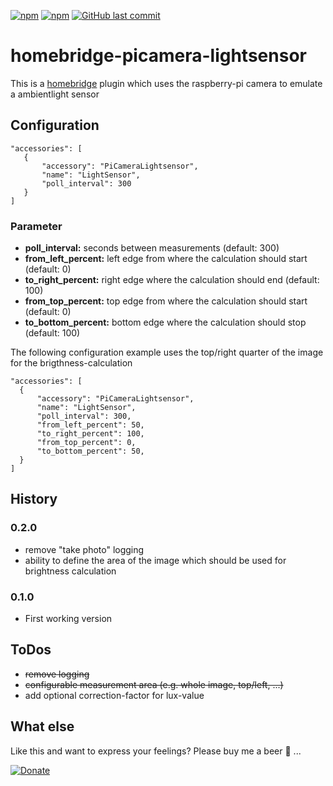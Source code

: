 [![npm](https://img.shields.io/npm/v/homebridge-picamera-lightsensor.svg?style=plastic)](https://www.npmjs.com/package/homebridge-picamera-lightsensor)
[![npm](https://img.shields.io/npm/dt/homebridge-picamera-lightsensor.svg?style=plastic)](https://www.npmjs.com/package/homebridge-picamera-lightsensor)
[![GitHub last commit](https://img.shields.io/github/last-commit/skrollme/homebridge-picamera-lightsensor.svg?style=plastic)](https://github.com/skrollme/homebridge-picamera-lightsensor)

# homebridge-picamera-lightsensor

This is a [homebridge](https://github.com/nfarina/homebridge) plugin which uses the raspberry-pi camera to emulate a ambientlight sensor

## Configuration

 ```
"accessories": [
	{
		"accessory": "PiCameraLightsensor",
		"name": "LightSensor",
		"poll_interval": 300
	}
]
 ```
 ### Parameter
 
 - **poll_interval:** seconds between measurements (default: 300)
 - **from_left_percent:** left edge from where the calculation should start (default: 0)
 - **to_right_percent:** right edge where the calculation should end (default: 100)
 - **from_top_percent:** top edge from where the calculation should start (default: 0)
 - **to_bottom_percent:** bottom edge where the calculation should stop (default: 100)
 
 The following configuration example uses the top/right quarter of the image for the brigthness-calculation
 
  ```
 "accessories": [
 	{
 		"accessory": "PiCameraLightsensor",
 		"name": "LightSensor",
 		"poll_interval": 300,
 		"from_left_percent": 50,
 		"to_right_percent": 100,
 		"from_top_percent": 0,
 		"to_bottom_percent": 50,
 	}
 ]
  ```

## History

### 0.2.0
- remove "take photo" logging
- ability to define the area of the image which should be used for brightness calculation

### 0.1.0
- First working version

## ToDos
- ~~remove logging~~
- ~~configurable measurement area (e.g. whole image, top/left, ...)~~
- add optional correction-factor for lux-value

## What else

Like this and want to express your feelings? Please buy me a beer :beers: ...

[![Donate](https://img.shields.io/badge/Donate-PayPal-blue.svg)](https://www.paypal.me/skroll)



